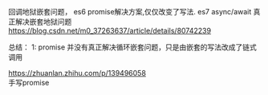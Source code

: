 
回调地狱嵌套问题， es6 promise解决方案,仅仅改变了写法. es7 async/await 真正解决嵌套地狱问题
https://blog.csdn.net/m0_37263637/article/details/80742239

总结：
1: promise 并没有真正解决循环嵌套问题，只是由嵌套的写法改成了链式调用



https://zhuanlan.zhihu.com/p/139496058  
手写promise
<!--stackedit_data:
eyJoaXN0b3J5IjpbLTE4ODEyNTMxMTEsLTYzNjYwNjEzMyw3Mz
A5OTgxMTZdfQ==
-->